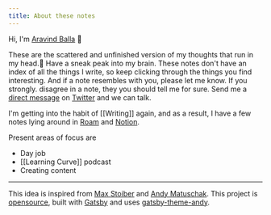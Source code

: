 ```yaml
---
title: About these notes
---
```


Hi, I'm [Aravind Balla](https://aravindballa.com) 👋

These are the scattered and unfinished version of my thoughts that run in my head.🏃 Have a sneak peak into my brain. These notes don't have an index of all the things I write, so keep clicking through the things you find interesting. And if a note resembles with you, please let me know. If you strongly. disagree in a note, they you should tell me for sure. Send me a [direct message](https://twitter.com/messages/compose?recipient_id=532906019) on [Twitter](https://twitter.com/aravindballa) and we can talk.

I'm getting into the habit of [[Writing]] again, and as a result, I have a few notes lying around in [Roam](https://roamresearch.com/) and [Notion](https://www.notion.so/?r=3102f5265a104fcab0afd4ec98f0c9dc).

Present areas of focus are

- Day job
- [[Learning Curve]] podcast
- Creating content

---

This idea is inspired from [Max Stoiber](https://notes.mxstbr.com/) and [Andy Matuschak](https://notes.andymatuschak.org/About_these_notes). This project is [opensource](https://github.com/aravindballa/notes.aravindballa.com/), built with [Gatsby](https://gatsbyjs.org) and uses [gatsby-theme-andy](https://github.com/aravindballa/gatsby-theme-andy/).
